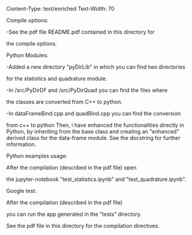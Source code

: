 Content-Type: text/enriched
Text-Width: 70

<bold><underline>Compile options:</underline></bold>

 

-See the pdf file README.pdf contained in this directory for

 the compile options.


<bold><underline>Python Modules:<bold>

</bold>

 -Added a new directory "pyDirLib" in which you can find two directories

  for the statistics and quadrature module.


 -In /src/PyDirDF and /src/PyDirQuad you can find the files where

  the classes are converted from C++ to python.


 -In dataFrameBind.cpp and quadBind.cpp you can find the conversion

  from c++ to python
  Then, i have enhanced the functionalities directly in Python,
  by inheriting from the base class and creating an "enhanced" derived class
  for the data-frame module. See the docstring for further information.



<bold><underline>Python examples usage:</underline></bold>


 After the compilation (described in the pdf file) open

 the jupyter-notebook "test_statistics.ipynb" and "test_quadrature.ipynb".



<bold><underline>Google test:<bold>

</bold>

 After the compilation (described in the pdf file)

 you can run the app generated in the "tests" directory.



See the pdf file in this directory for the compilation directives.

</underline></bold></underline></bold>